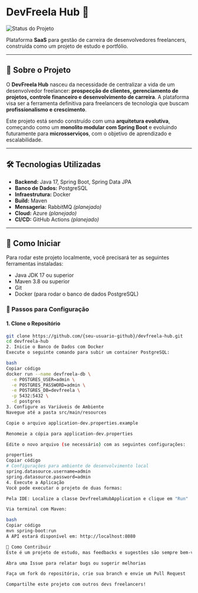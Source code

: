 # DevFreela Hub 🚀

![Status do Projeto](https://img.shields.io/badge/status-em%20desenvolvimento-yellow)

Plataforma **SaaS** para gestão de carreira de desenvolvedores freelancers, construída como um projeto de estudo e portfólio.

---

## 📝 Sobre o Projeto

O **DevFreela Hub** nasceu da necessidade de centralizar a vida de um desenvolvedor freelancer: **prospecção de clientes, gerenciamento de projetos, controle financeiro e desenvolvimento de carreira**. A plataforma visa ser a ferramenta definitiva para freelancers de tecnologia que buscam **profissionalismo e crescimento**.

Este projeto está sendo construído com uma **arquitetura evolutiva**, começando como um **monolito modular com Spring Boot** e evoluindo futuramente para **microsserviços**, com o objetivo de aprendizado e escalabilidade.

---

## 🛠️ Tecnologias Utilizadas

- **Backend:** Java 17, Spring Boot, Spring Data JPA
- **Banco de Dados:** PostgreSQL
- **Infraestrutura:** Docker
- **Build:** Maven
- **Mensageria:** RabbitMQ *(planejado)*
- **Cloud:** Azure *(planejado)*
- **CI/CD:** GitHub Actions *(planejado)*

---

## 🏁 Como Iniciar

Para rodar este projeto localmente, você precisará ter as seguintes ferramentas instaladas:

- Java JDK 17 ou superior
- Maven 3.8 ou superior
- Git
- Docker (para rodar o banco de dados PostgreSQL)

### 🔧 Passos para Configuração

#### 1. Clone o Repositório

```bash
git clone https://github.com/{seu-usuario-github}/devfreela-hub.git
cd devfreela-hub
2. Inicie o Banco de Dados com Docker
Execute o seguinte comando para subir um container PostgreSQL:

bash
Copiar código
docker run --name devfreela-db \
  -e POSTGRES_USER=admin \
  -e POSTGRES_PASSWORD=admin \
  -e POSTGRES_DB=devfreela \
  -p 5432:5432 \
  -d postgres
3. Configure as Variáveis de Ambiente
Navegue até a pasta src/main/resources

Copie o arquivo application-dev.properties.example

Renomeie a cópia para application-dev.properties

Edite o novo arquivo (se necessário) com as seguintes configurações:

properties
Copiar código
# Configurações para ambiente de desenvolvimento local
spring.datasource.username=admin
spring.datasource.password=admin
4. Execute a Aplicação
Você pode executar o projeto de duas formas:

Pela IDE: Localize a classe DevfreelaHubApplication e clique em "Run"

Via terminal com Maven:

bash
Copiar código
mvn spring-boot:run
A API estará disponível em: http://localhost:8080

🤝 Como Contribuir
Este é um projeto de estudo, mas feedbacks e sugestões são sempre bem-vindos!

Abra uma Issue para relatar bugs ou sugerir melhorias

Faça um fork do repositório, crie sua branch e envie um Pull Request

Compartilhe este projeto com outros devs freelancers!